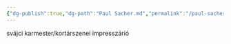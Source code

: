 ```yaml
---
{"dg-publish":true,"dg-path":"Paul Sacher.md","permalink":"/paul-sacher/"}
---
```


svájci karmester/kortárszenei impresszárió